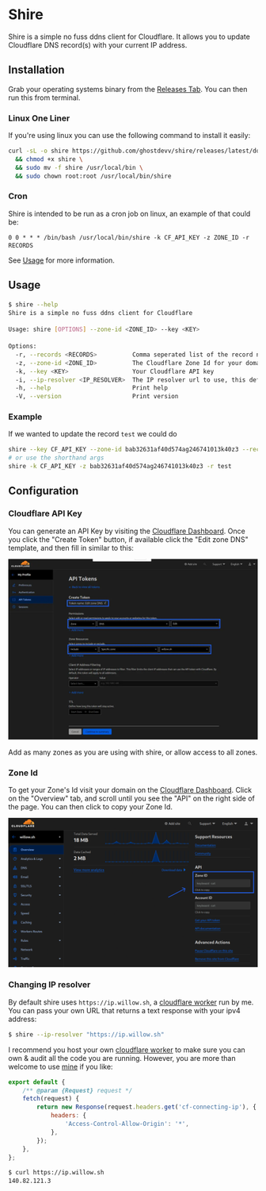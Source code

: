 # Shire

Shire is a simple no fuss ddns client for Cloudflare. It allows you to update Cloudflare DNS record(s) with your current IP address.

## Installation

Grab your operating systems binary from the [Releases Tab](https://github.com/ghostdevv/shire/releases). You can then run this from terminal.

### Linux One Liner

If you're using linux you can use the following command to install it easily:

```bash
curl -sL -o shire https://github.com/ghostdevv/shire/releases/latest/download/shire-linux-amd64 \
  && chmod +x shire \
  && sudo mv -f shire /usr/local/bin \
  && sudo chown root:root /usr/local/bin/shire
```

### Cron

Shire is intended to be run as a cron job on linux, an example of that could be:

```
0 0 * * * /bin/bash /usr/local/bin/shire -k CF_API_KEY -z ZONE_ID -r RECORDS
```

See [Usage](#usage) for more information.

## Usage

```bash
$ shire --help
Shire is a simple no fuss ddns client for Cloudflare

Usage: shire [OPTIONS] --zone-id <ZONE_ID> --key <KEY>

Options:
  -r, --records <RECORDS>          Comma seperated list of the record names to update
  -z, --zone-id <ZONE_ID>          The Cloudflare Zone Id for your domain
  -k, --key <KEY>                  Your Cloudflare API key
  -i, --ip-resolver <IP_RESOLVER>  The IP resolver url to use, this defaults to ip.willow.sh [default: https://ip.willow.sh]
  -h, --help                       Print help
  -V, --version                    Print version
```

### Example

If we wanted to update the record `test` we could do

```bash
shire --key CF_API_KEY --zone-id bab32631af40d574ag246741013k40z3 --records test
# or use the shorthand args
shire -k CF_API_KEY -z bab32631af40d574ag246741013k40z3 -r test
```

## Configuration

### Cloudflare API Key

You can generate an API Key by visiting the [Cloudflare Dashboard](https://dash.cloudflare.com/profile/api-tokens). Once you click the "Create Token" button, if available click the "Edit zone DNS" template, and then fill in similar to this:

![](./.github/cloudflare-api-key.webp)

Add as many zones as you are using with shire, or allow access to all zones.

### Zone Id

To get your Zone's Id visit your domain on the [Cloudflare Dashboard](https://dash.cloudflare.com?to=/:account/:zone). Click on the "Overview" tab, and scroll until you see the "API" on the right side of the page. You can then click to copy your Zone Id.

![](./.github/zone-id.webp)

### Changing IP resolver

By default shire uses `https://ip.willow.sh`, a [cloudflare worker](https://workers.cloudflare.com/) run by me. You can pass your own URL that returns a text response with your ipv4 address:

```bash
$ shire --ip-resolver "https://ip.willow.sh"
```

I recommend you host your own [cloudflare worker](https://workers.cloudflare.com/) to make sure you can own & audit all the code you are running. However, you are more than welcome to use [mine](https://ip.willow.sh) if you like:

```js
export default {
	/** @param {Request} request */
	fetch(request) {
		return new Response(request.headers.get('cf-connecting-ip'), {
			headers: {
				'Access-Control-Allow-Origin': '*',
			},
		});
	},
};
```

```bash
$ curl https://ip.willow.sh
140.82.121.3
```
